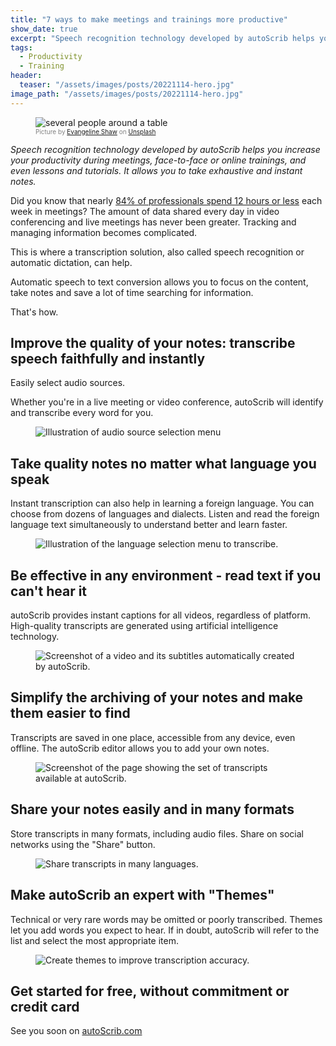 ```yaml
---
title: "7 ways to make meetings and trainings more productive"
show_date: true
excerpt: "Speech recognition technology developed by autoScrib helps you increase your productivity during meetings, face-to-face or online trainings, and even lessons and tutorials. It allows you to take exhaustive and instant notes."
tags:
  - Productivity
  - Training
header:
  teaser: "/assets/images/posts/20221114-hero.jpg"
image_path: "/assets/images/posts/20221114-hero.jpg"
---
```


<figure>
<img src="{{ site.url }}{{ site.baseurl }}/assets/images/posts/20221114-hero.jpg" alt="several people around a table" class="full" loading="lazy">
<figcaption style="color:grey; font-size:10px;">Picture by <a href="https://unsplash.com/it/@evangelineshaw">Evangeline Shaw</a> on <a href="https://unsplash.com">Unsplash</a>
  </figcaption>
</figure>

_Speech recognition technology developed by autoScrib helps you increase your productivity during meetings, face-to-face or online trainings, and even lessons and tutorials. It allows you to take exhaustive and instant notes._

Did you know that nearly [84% of professionals spend 12 hours or less](https://www.dialpad.com/blog/video-conferencing-report/#time-spent-in-meetings) each week in meetings? The amount of data shared every day in video conferencing and live meetings has never been greater. Tracking and managing information becomes complicated.

This is where a transcription solution, also called speech recognition or automatic dictation, can help.

Automatic speech to text conversion allows you to focus on the content, take notes and save a lot of time searching for information.

That's how.

## Improve the quality of your notes: transcribe speech faithfully and instantly

Easily select audio sources.

Whether you're in a live meeting or video conference, autoScrib will identify and transcribe every word for you.

<figure>
<img src="{{ site.url }}{{ site.baseurl }}/assets/images/posts/20221114-browser select.webp" alt="Illustration of audio source selection menu" class= "full" loading="lazy">
</figure>

## Take quality notes no matter what language you speak

Instant transcription can also help in learning a foreign language. You can choose from dozens of languages ​​and dialects. Listen and read the foreign language text simultaneously to understand better and learn faster.

<figure>
<img src="{{ site.url }}{{ site.baseurl }}/assets/images/posts/20221114-select-languages.gif" alt="Illustration of the language selection menu to transcribe." class="full" loading="lazy">
</figure>

## Be effective in any environment - read text if you can't hear it

autoScrib provides instant captions for all videos, regardless of platform. High-quality transcripts are generated using artificial intelligence technology.

<figure>
<img src="{{ site.url }}{{ site.baseurl }}/assets/images/posts/20221114-speaker.gif" alt="Screenshot of a video and its subtitles automatically created by autoScrib." class="full" loading="lazy">
</figure>

## Simplify the archiving of your notes and make them easier to find

Transcripts are saved in one place, accessible from any device, even offline. The autoScrib editor allows you to add your own notes.

<figure>
<img src="{{ site.url }}{{ site.baseurl }}/assets/images/posts/20221114-Content Screen Shot.webp" alt="Screenshot of the page showing the set of transcripts available at autoScrib." class="full" loading="lazy">
</figure>

## Share your notes easily and in many formats

Store transcripts in many formats, including audio files. Share on social networks using the "Share" button.

<figure>
<img src="{{ site.url }}{{ site.baseurl }}/assets/images/posts/20221114-share options.webp" alt="Share transcripts in many languages." class="full" loading="lazy">
</figure>

## Make autoScrib an expert with "Themes"

Technical or very rare words may be omitted or poorly transcribed. Themes let you add words you expect to hear. If in doubt, autoScrib will refer to the list and select the most appropriate item.

<figure>
<img src="{{ site.url }}{{ site.baseurl }}/assets/images/posts/20221114-new theme.webp" alt="Create themes to improve transcription accuracy." class="full" loading="lazy">
</figure>

## Get started for free, without commitment or credit card

See you soon on [autoScrib.com](https://autoscrib.com)
